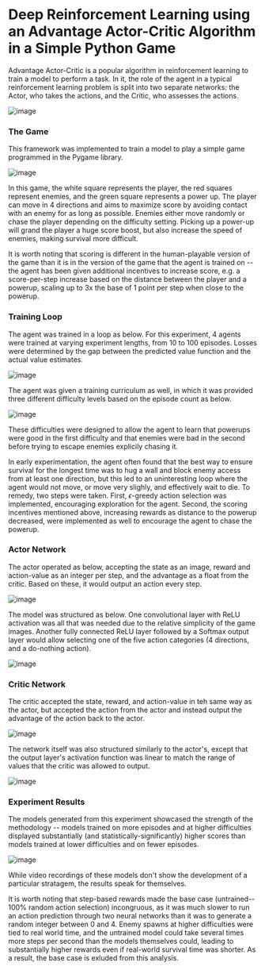 # Deep Reinforcement Learning using an Advantage Actor-Critic Algorithm in a Simple Python Game

Advantage Actor-Critic is a popular algorithm in reinforcement learning to train a model to perform a task. In it, the role of the agent in a typical reinforcement learning problem is split into two separate networks: the Actor, who takes the actions, and the Critic, who assesses the actions. 

![image](https://github.com/AnEyesore/a2c-pygame/assets/160987733/efb303ef-a261-4a9c-9fa6-472c28e39f14)

### The Game

This framework was implemented to train a model to play a simple game programmed in the Pygame library.

![image](https://github.com/AnEyesore/a2c-pygame/assets/160987733/276c51e4-ed8d-490b-ba08-589e71417dec)

In this game, the white square represents the player, the red squares represent enemies, and the green square represents a power up. The player can move in 4 directions and aims to maximize score by avoiding contact with an enemy for as long as possible. Enemies either move randomly or chase the player depending on the difficulty setting. Picking up a power-up will grand the player a huge score boost, but also increase the speed of enemies, making survival more difficult.

It is worth noting that scoring is different in the human-playable version of the game than it is in the version of the game that the agent is trained on -- the agent has been given additional incentives to increase score, e.g. a score-per-step increase based on the distance between the player and a powerup, scaling up to 3x the base of 1 point per step when close to the powerup.

### Training Loop

The agent was trained in a loop as below. For this experiment, 4 agents were trained at varying experiment lengths, from 10 to 100 episodes. Losses were determined by the gap between the predicted value function and the actual value estimates.

![image](https://github.com/AnEyesore/a2c-pygame/assets/160987733/4c728c50-20c6-4583-909a-2c0a79bf3a7b)

The agent was given a training curriculum as well, in which it was provided three different difficulty levels based on the episode count as below.

![image](https://github.com/AnEyesore/a2c-pygame/assets/160987733/19be2983-e2a1-4ffb-90ac-c9400db9e927)

These difficulties were designed to allow the agent to learn that powerups were good in the first difficulty and that enemies were bad in the second before trying to escape enemies explicily chasing it.

In early experimentation, the agent often found that the best way to ensure survival for the longest time was to hug a wall and block enemy access from at least one direction, but this led to an uninteresting loop where the agent would not move, or move very slighly, and effectively wait to die. To remedy, two steps were taken. First, $\epsilon$-greedy action selection was implemented, encouraging exploration for the agent. Second, the scoring incentives mentioned above, increasing rewards as distance to the powerup decreased, were implemented as well to encourage the agent to chase the powerup.

### Actor Network

The actor operated as below, accepting the state as an image, reward and action-value as an integer per step, and the advantage as a float from the critic. Based on these, it would output an action every step.

![image](https://github.com/AnEyesore/a2c-pygame/assets/160987733/1ee282bb-9511-4733-98ab-9cc001e55222)

The model was structured as below. One convolutional layer with ReLU activation was all that was needed due to the relative simplicity of the game images. Another fully connected ReLU layer followed by a Softmax output layer would allow selecting one of the five action categories (4 directions, and a do-nothing action).

![image](https://github.com/AnEyesore/a2c-pygame/assets/160987733/98da9f9d-b56a-424b-99e5-48c850c2996f)

### Critic Network

The critic accepted the state, reward, and action-value in teh same way as the actor, but accepted the action from the actor and instead output the advantage of the action back to the actor.

![image](https://github.com/AnEyesore/a2c-pygame/assets/160987733/ea515864-4b18-40e2-b444-bc6031c75609)

The network itself was also structured similarly to the actor's, except that the output layer's activation function was linear to match the range of values that the critic was allowed to output.

![image](https://github.com/AnEyesore/a2c-pygame/assets/160987733/f05477dd-66a0-4637-8358-58d52c1145e5)

### Experiment Results

The models generated from this experiment showcased the strength of the methodology -- models trained on more episodes and at higher difficulties displayed substantially (and statistically-significantly) higher scores than models trained at lower difficulties and on fewer episodes.

![image](https://github.com/AnEyesore/a2c-pygame/assets/160987733/19593526-f455-4363-b4d2-432579c8b995)

While video recordings of these models don't show the development of a particular stratagem, the results speak for themselves.

It is worth noting that step-based rewards made the base case (untrained-- 100% random action selection) incongruous, as it was much slower to run an action prediction through two neural networks than it was to generate a random integer between 0 and 4. Enemy spawns at higher difficulties were tied to real world time, and the untrained model could take several times more steps per second than the models themselves could, leading to substantially higher rewards even if real-world survival time was shorter. As a result, the base case is exluded from this analysis.

